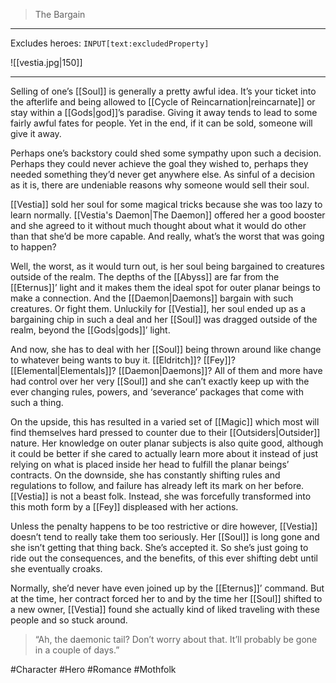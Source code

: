 >The Bargain
---

Excludes heroes: `INPUT[text:excludedProperty]`

![[vestia.jpg|150]]

---
Selling of one’s [[Soul]] is generally a pretty awful idea. It’s your ticket into the afterlife and being allowed to [[Cycle of Reincarnation|reincarnate]] or stay within a [[Gods|god]]’s paradise. Giving it away tends to lead to some fairly awful fates for people. Yet in the end, if it can be sold, someone will give it away.

Perhaps one’s backstory could shed some sympathy upon such a decision. Perhaps they could never achieve the goal they wished to, perhaps they needed something they’d never get anywhere else. As sinful of a decision as it is, there are undeniable reasons why someone would sell their soul.

[[Vestia]] sold her soul for some magical tricks because she was too lazy to learn normally. [[Vestia's Daemon|The Daemon]] offered her a good booster and she agreed to it without much thought about what it would do other than that she’d be more capable. And really, what’s the worst that was going to happen?

Well, the worst, as it would turn out, is her soul being bargained to creatures outside of the realm. The depths of the [[Abyss]] are far from the [[Eternus]]’ light and it makes them the ideal spot for outer planar beings to make a connection. And the [[Daemon|Daemons]] bargain with such creatures. Or fight them. Unluckily for [[Vestia]], her soul ended up as a bargaining chip in such a deal and her [[Soul]] was dragged outside of the realm, beyond the [[Gods|gods]]’ light.

And now, she has to deal with her [[Soul]] being thrown around like change to whatever being wants to buy it. [[Eldritch]]? [[Fey]]? [[Elemental|Elementals]]? [[Daemon|Daemons]]? All of them and more have had control over her very [[Soul]] and she can’t exactly keep up with the ever changing rules, powers, and ‘severance’ packages that come with such a thing.

On the upside, this has resulted in a varied set of [[Magic]] which most will find themselves hard pressed to counter due to their [[Outsiders|Outsider]] nature. Her knowledge on outer planar subjects is also quite good, although it could be better if she cared to actually learn more about it instead of just relying on what is placed inside her head to fulfill the planar beings’ contracts. On the downside, she has constantly shifting rules and regulations to follow, and failure has already left its mark on her before. [[Vestia]] is not a beast folk. Instead, she was forcefully transformed into this moth form by a [[Fey]] displeased with her actions.

Unless the penalty happens to be too restrictive or dire however, [[Vestia]] doesn’t tend to really take them too seriously. Her [[Soul]] is long gone and she isn’t getting that thing back. She’s accepted it. So she’s just going to ride out the consequences, and the benefits, of this ever shifting debt until she eventually croaks.

Normally, she’d never have even joined up by the [[Eternus]]’ command. But at the time, her contract forced her to and by the time her [[Soul]] shifted to a new owner, [[Vestia]] found she actually kind of liked traveling with these people and so stuck around.

>“Ah, the daemonic tail? Don’t worry about that. It’ll probably be gone in a couple of days.”

#Character #Hero #Romance #Mothfolk